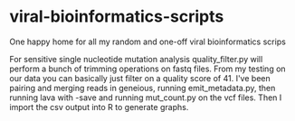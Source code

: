 # viral-bioinformatics-scripts
One happy home for all my random and one-off viral bioinformatics scrips 

For sensitive single nucleotide mutation analysis quality_filter.py will perform a bunch of trimming operations on fastq files. From my testing on our data you can basically just filter on a quality score of 41. I've been pairing and merging reads in geneious, running emit_metadata.py, then running lava with -save and running mut_count.py on the vcf files. Then I import the csv output into R to generate graphs. 
